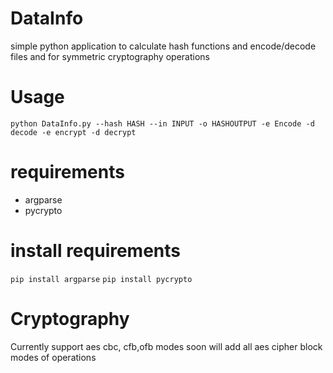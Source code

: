 # DataInfo
simple python application to calculate hash functions and encode/decode files and for symmetric cryptography operations 
# Usage
`python DataInfo.py --hash HASH --in INPUT -o HASHOUTPUT -e Encode -d decode -e encrypt -d decrypt`
# requirements
- argparse
- pycrypto 
# install requirements
`pip install argparse`
`pip install pycrypto`
# Cryptography
Currently support aes cbc, cfb,ofb modes soon will add all aes cipher block modes of operations 
